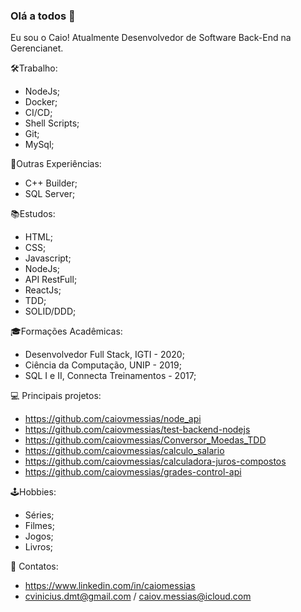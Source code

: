 ### Olá a todos 👋

<!--
**caiovmessias/caiovmessias** is a ✨ _special_ ✨ repository because its `README.md` (this file) appears on your GitHub profile.
-->
Eu sou o Caio! Atualmente Desenvolvedor de Software Back-End na Gerencianet.

🛠️Trabalho:
- NodeJs;
- Docker;
- CI/CD;
- Shell Scripts;
- Git;
- MySql;

💼Outras Experiências:
- C++ Builder;
- SQL Server;

📚Estudos:
- HTML;
- CSS;
- Javascript;
- NodeJs;
- API RestFull;
- ReactJs;
- TDD;
- SOLID/DDD;

🎓Formações Acadêmicas:
- Desenvolvedor Full Stack, IGTI - 2020;
- Ciência da Computação, UNIP - 2019;
- SQL I e II, Connecta Treinamentos - 2017;

💻 Principais projetos:
- https://github.com/caiovmessias/node_api
- https://github.com/caiovmessias/test-backend-nodejs
- https://github.com/caiovmessias/Conversor_Moedas_TDD
- https://github.com/caiovmessias/calculo_salario
- https://github.com/caiovmessias/calculadora-juros-compostos
- https://github.com/caiovmessias/grades-control-api

🕹Hobbies:
- Séries;
- Filmes;
- Jogos;
- Livros;

💬 Contatos:
- https://www.linkedin.com/in/caiomessias
- cvinicius.dmt@gmail.com / caiov.messias@icloud.com
